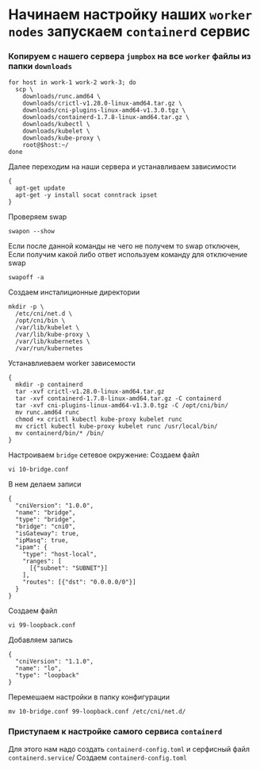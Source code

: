 # Начинаем настройку наших `worker nodes`  запускаем `containerd` сервис

### Копируем с нашего сервера `jumpbox` на все `worker` файлы из папки `downloads`
~~~
for host in work-1 work-2 work-3; do
  scp \
    downloads/runc.amd64 \
    downloads/crictl-v1.28.0-linux-amd64.tar.gz \
    downloads/cni-plugins-linux-amd64-v1.3.0.tgz \
    downloads/containerd-1.7.8-linux-amd64.tar.gz \
    downloads/kubectl \
    downloads/kubelet \
    downloads/kube-proxy \
    root@$host:~/
done
~~~
Далее переходим на наши сервера и устанавливаем зависимости
~~~
{
  apt-get update
  apt-get -y install socat conntrack ipset
}
~~~
Проверяем swap 
~~~
swapon --show
~~~
Если после данной команды не чего не получем то swap отключен, Если получим какой либо ответ используем команду для отключение swap
~~~
swapoff -a
~~~
Создаем инсталиционные директории
~~~
mkdir -p \
  /etc/cni/net.d \
  /opt/cni/bin \
  /var/lib/kubelet \
  /var/lib/kube-proxy \
  /var/lib/kubernetes \
  /var/run/kubernetes
~~~
Устанавлиеваем worker зависемости
~~~
{
  mkdir -p containerd
  tar -xvf crictl-v1.28.0-linux-amd64.tar.gz
  tar -xvf containerd-1.7.8-linux-amd64.tar.gz -C containerd
  tar -xvf cni-plugins-linux-amd64-v1.3.0.tgz -C /opt/cni/bin/
  mv runc.amd64 runc
  chmod +x crictl kubectl kube-proxy kubelet runc 
  mv crictl kubectl kube-proxy kubelet runc /usr/local/bin/
  mv containerd/bin/* /bin/
}
~~~

Настроиваем `bridge` сетевое окружение:
Создаем файл
~~~
vi 10-bridge.conf
~~~
В нем делаем записи
~~~
{
  "cniVersion": "1.0.0",
  "name": "bridge",
  "type": "bridge",
  "bridge": "cni0",
  "isGateway": true,
  "ipMasq": true,
  "ipam": {
    "type": "host-local",
    "ranges": [
      [{"subnet": "SUBNET"}]
    ],
    "routes": [{"dst": "0.0.0.0/0"}]
  }
}
~~~
Создаем файл
~~~
vi 99-loopback.conf 
~~~
Добавляем запись
~~~
{
  "cniVersion": "1.1.0",
  "name": "lo",
  "type": "loopback"
}
~~~
Перемешаем настройки в папку конфигурации
~~~
mv 10-bridge.conf 99-loopback.conf /etc/cni/net.d/
~~~
### Приступаем к настройке самого сервиса `containerd`

Для этого нам надо создать `containerd-config.toml` и серфисный файл `containerd.service`/
Создаем `containerd-config.toml`
